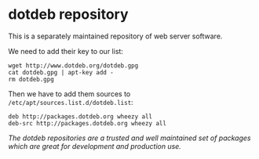 
# dotdeb repository

This is a separately maintained repository of web server software.

We need to add their key to our list:

    wget http://www.dotdeb.org/dotdeb.gpg
    cat dotdeb.gpg | apt-key add -
    rm dotdeb.gpg

Then we have to add them sources to `/etc/apt/sources.list.d/dotdeb.list`:

    deb http://packages.dotdeb.org wheezy all
    deb-src http://packages.dotdeb.org wheezy all

_The dotdeb repositories are a trusted and well maintained set of packages which are great for development and production use._
